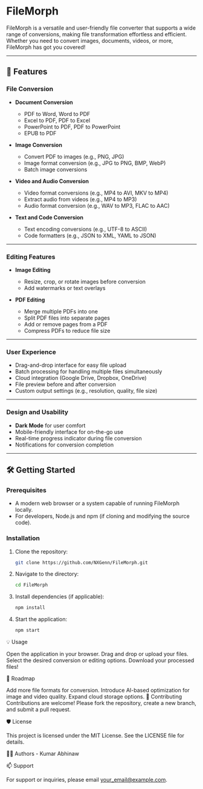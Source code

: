 # FileMorph

FileMorph is a versatile and user-friendly file converter that supports a wide range of conversions, making file transformation effortless and efficient. Whether you need to convert images, documents, videos, or more, FileMorph has got you covered!

---

## 🚀 Features

### File Conversion
- **Document Conversion**
    - PDF to Word, Word to PDF
    - Excel to PDF, PDF to Excel
    - PowerPoint to PDF, PDF to PowerPoint
    - EPUB to PDF

- **Image Conversion**
    - Convert PDF to images (e.g., PNG, JPG)
    - Image format conversion (e.g., JPG to PNG, BMP, WebP)
    - Batch image conversions

- **Video and Audio Conversion**
    - Video format conversions (e.g., MP4 to AVI, MKV to MP4)
    - Extract audio from videos (e.g., MP4 to MP3)
    - Audio format conversion (e.g., WAV to MP3, FLAC to AAC)

- **Text and Code Conversion**
    - Text encoding conversions (e.g., UTF-8 to ASCII)
    - Code formatters (e.g., JSON to XML, YAML to JSON)

---

### Editing Features
- **Image Editing**
    - Resize, crop, or rotate images before conversion
    - Add watermarks or text overlays

- **PDF Editing**
    - Merge multiple PDFs into one
    - Split PDF files into separate pages
    - Add or remove pages from a PDF
    - Compress PDFs to reduce file size

---

### User Experience
- Drag-and-drop interface for easy file upload
- Batch processing for handling multiple files simultaneously
- Cloud integration (Google Drive, Dropbox, OneDrive)
- File preview before and after conversion
- Custom output settings (e.g., resolution, quality, file size)

---

### Design and Usability
- **Dark Mode** for user comfort
- Mobile-friendly interface for on-the-go use
- Real-time progress indicator during file conversion
- Notifications for conversion completion

---

## 🛠️ Getting Started

### Prerequisites
- A modern web browser or a system capable of running FileMorph locally.
- For developers, Node.js and npm (if cloning and modifying the source code).

### Installation
1. Clone the repository:
   ```bash
   git clone https://github.com/NXGenn/FileMorph.git


2. Navigate to the directory:

      ```bash
      cd FileMorph 

3. Install dependencies (if applicable):
    ```bash
    npm install
4. Start the application:
    ```bash
    npm start

💡 Usage

Open the application in your browser.
Drag and drop or upload your files.
Select the desired conversion or editing options.
Download your processed files!

📂 Roadmap

Add more file formats for conversion.
Introduce AI-based optimization for image and video quality.
Expand cloud storage options.
💬 Contributing
Contributions are welcome! Please fork the repository, create a new branch, and submit a pull request.

🛡️ License

This project is licensed under the MIT License. See the LICENSE file for details.

🧑‍💻 Authors -
Kumar Abhinaw

📫 Support

For support or inquiries, please email your_email@example.com.